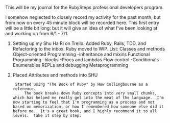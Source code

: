 This will be my journal for the RubySteps professional developers program.

I somehow neglected to closely record my activity for the past month, but from now on every 45 minute block will be recorded here.  This first entry will be a little bit long: but it will give an idea of what I've been looking at and working on from 6/1 - 7/1.

1) Setting up my Shu Ha Ri on Trello.
	 Added Ruby, Rails, TDD, and Refactoring to the inbox.
	 Ruby moved to WIP.
	 	List: Classes and methods
	 				Object-oriented Programming
	 					-inheritance and mixins
	 				Functional Programming
	 					-blocks
	 					-Procs and lambdas
	 				Flow control
	 					-Conditionals
	 					-Enumerables
	 				REPLs and debugging
	 				Metaprogramming

2) Placed Attributes and methods into SHU
		
		Started using "The Book of Ruby" by Huw Collingbourne as a reference.
			The book breaks down Ruby concepts into very small chunks, which has helped me really get into the meat of the language.  I'm now starting to feel that I'm programming as a process and not based on memorization, or how I remembered how someone else did it before me.  It's a great book, and I highly recommend it to all levels.  Take it step by step.